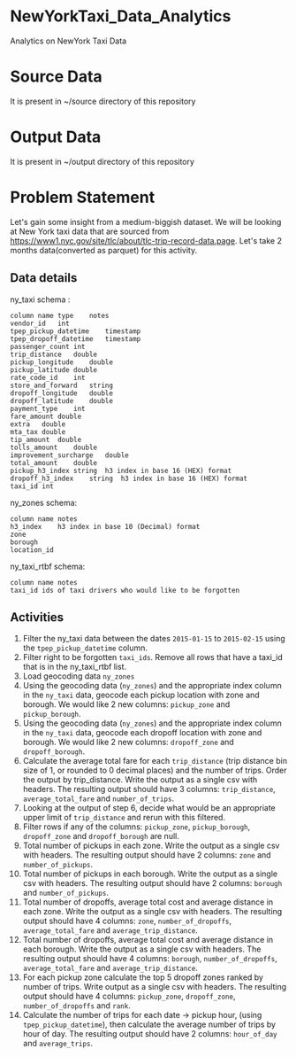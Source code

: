 # NewYorkTaxi_Data_Analytics
Analytics on NewYork Taxi Data

# Source Data
It is present in ~/source directory of this repository

# Output Data
It is present in ~/output directory of this repository

# Problem Statement
Let's gain some insight from a medium-biggish dataset. We will be looking at New York taxi data that are sourced from https://www1.nyc.gov/site/tlc/about/tlc-trip-record-data.page.
Let's take 2 months data(converted as parquet) for this activity. 

Data details 
-------------------------
ny_taxi schema : 
```
column name	type	notes
vendor_id	int	
tpep_pickup_datetime	timestamp	
tpep_dropoff_datetime	timestamp	
passenger_count	int	
trip_distance	double	
pickup_longitude	double	
pickup_latitude	double	
rate_code_id	int	
store_and_forward	string	
dropoff_longitude	double	
dropoff_latitude	double	
payment_type	int	
fare_amount	double	
extra	double	
mta_tax	double	
tip_amount	double	
tolls_amount	double	
improvement_surcharge	double	
total_amount	double	
pickup_h3_index	string	h3 index in base 16 (HEX) format
dropoff_h3_index	string	h3 index in base 16 (HEX) format
taxi_id	int	
```

ny_zones schema:
```
column name	notes
h3_index	h3 index in base 10 (Decimal) format
zone	
borough	
location_id
```

ny_taxi_rtbf schema:
```
column name	notes
taxi_id	ids of taxi drivers who would like to be forgotten
```

Activities
-----------------------------
1. Filter the ny_taxi data between the dates ```2015-01-15``` to ```2015-02-15``` using the ```tpep_pickup_datetime``` column.
2. Filter right to be forgotten ```taxi_ids```. Remove all rows that have a taxi_id that is in the ny_taxi_rtbf list.
3. Load geocoding data ```ny_zones```
4. Using the geocoding data (```ny_zones```) and the appropriate index column in the ```ny_taxi``` data, geocode each pickup location with zone and borough. 
   We would like 2 new columns: ```pickup_zone``` and ```pickup_borough```.
5. Using the geocoding data (```ny_zones```) and the appropriate index column in the ```ny_taxi``` data, geocode each dropoff location with zone and borough.                        We would like 2 new columns: ```dropoff_zone``` and ```dropoff_borough```.
6. Calculate the average total fare for each ```trip_distance``` (trip distance bin size of 1, or rounded to 0 decimal places) and the number of trips.                              Order the output by trip_distance. Write the output as a single csv with headers. The resulting output should have 3 columns: ```trip_distance```, ```average_total_fare```
   and ```number_of_trips```.
7. Looking at the output of step 6, decide what would be an appropriate upper limit of ```trip_distance``` and rerun with this filtered.
8. Filter rows if any of the columns: ```pickup_zone```, ```pickup_borough```, ```dropoff_zone``` and ```dropoff_borough``` are null.
9. Total number of pickups in each zone. Write the output as a single csv with headers. The resulting output should have 2 columns: ```zone``` and ```number_of_pickups```.
10. Total number of pickups in each borough. Write the output as a single csv with headers. The resulting output should have 2 columns: ```borough``` and ```number_of_pickups```.
11. Total number of dropoffs, average total cost and average distance in each zone. Write the output as a single csv with headers. The resulting output should have 4 columns:       ```zone```, ```number_of_dropoffs```, ```average_total_fare``` and ```average_trip_distance```.
12. Total number of dropoffs, average total cost and average distance in each borough. Write the output as a single csv with headers. The resulting output should have 4 columns:     ```borough```, ```number_of_dropoffs```, ```average_total_fare``` and ```average_trip_distance```.
13. For each pickup zone calculate the top 5 dropoff zones ranked by number of trips. Write output as a single csv with headers. The resulting output should have 4 columns:         ```pickup_zone```, ```dropoff_zone```, ```number_of_dropoffs``` and ```rank```.
14. Calculate the number of trips for each date -> pickup hour, (using ```tpep_pickup_datetime```), then calculate the average number of trips by hour of day. The resulting         output should have 2 columns: ```hour_of_day``` and ```average_trips```.
